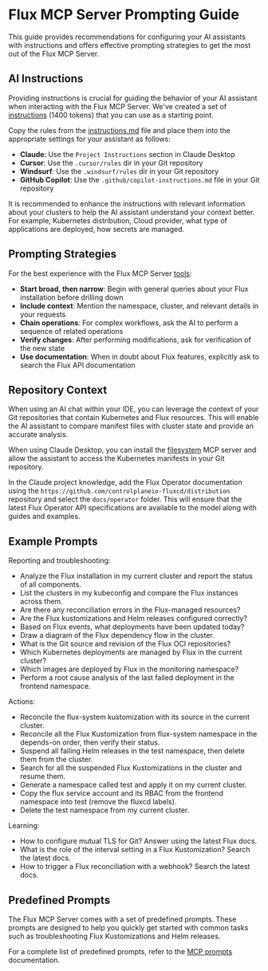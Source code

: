 # Flux MCP Server Prompting Guide

This guide provides recommendations for configuring your AI assistants with instructions
and offers effective prompting strategies to get the most out of the Flux MCP Server.

## AI Instructions

Providing instructions is crucial for guiding the behavior of your AI assistant
when interacting with the Flux MCP Server. We've created a set of [instructions](instructions.md) (1400 tokens)
that you can use as a starting point.

Copy the rules from the
[instructions.md](https://raw.githubusercontent.com/controlplaneio-fluxcd/distribution/refs/heads/main/docs/mcp/instructions.md)
file and place them into the appropriate settings for your assistant as follows:

- **Claude**: Use the `Project Instructions` section in Claude Desktop
- **Cursor**: Use the `.cursor/rules` dir in your Git repository
- **Windsurf**: Use the `.windsurf/rules` dir in your Git repository
- **GitHub Copilot**: Use the `.github/copilot-instructions.md` file in your Git repository

It is recommended to enhance the instructions with relevant information about your clusters to help the
AI assistant understand your context better. For example, Kubernetes distribution, Cloud provider,
what type of applications are deployed, how secrets are managed.

## Prompting Strategies

For the best experience with the Flux MCP Server [tools](tools.md):

- **Start broad, then narrow**: Begin with general queries about your Flux installation before drilling down
- **Include context**: Mention the namespace, cluster, and relevant details in your requests
- **Chain operations**: For complex workflows, ask the AI to perform a sequence of related operations
- **Verify changes**: After performing modifications, ask for verification of the new state
- **Use documentation**: When in doubt about Flux features, explicitly ask to search the Flux API documentation

## Repository Context

When using an AI chat within your IDE, you can leverage the context of your Git repositories
that contain Kubernetes and Flux resources. This will enable the AI assistant to compare
manifest files with cluster state and provide an accurate analysis.

When using Claude Desktop, you can install the
[filesystem](https://github.com/modelcontextprotocol/servers/tree/main/src/filesystem)
MCP server and allow the assistant to access the Kubernetes manifests in your Git repository.

In the Claude project knowledge, add the Flux Operator documentation using the
`https://github.com/controlplaneio-fluxcd/distribution` repository and select
the `docs/operator` folder. This will ensure that the latest Flux Operator API
specifications are available to the model along with guides and examples.

## Example Prompts

Reporting and troubleshooting:

- Analyze the Flux installation in my current cluster and report the status of all components.
- List the clusters in my kubeconfig and compare the Flux instances across them.
- Are there any reconciliation errors in the Flux-managed resources?
- Are the Flux kustomizations and Helm releases configured correctly?
- Based on Flux events, what deployments have been updated today?
- Draw a diagram of the Flux dependency flow in the cluster.
- What is the Git source and revision of the Flux OCI repositories?
- Which Kubernetes deployments are managed by Flux in the current cluster?
- Which images are deployed by Flux in the monitoring namespace?
- Perform a root cause analysis of the last failed deployment in the frontend namespace.

Actions:

- Reconcile the flux-system kustomization with its source in the current cluster.
- Reconcile all the Flux Kustomization from flux-system namespace in the depends-on order, then verify their status.
- Suspend all failing Helm releases in the test namespace, then delete them from the cluster.
- Search for all the suspended Flux Kustomizations in the cluster and resume them.
- Generate a namespace called test and apply it on my current cluster.
- Copy the flux service account and its RBAC from the frontend namespace into test (remove the fluxcd labels).
- Delete the test namespace from my current cluster.

Learning:

- How to configure mutual TLS for Git? Answer using the latest Flux docs.
- What is the role of the interval setting in a Flux Kustomization?  Search the latest docs.
- How to trigger a Flux reconciliation with a webhook? Search the latest docs.

## Predefined Prompts

The Flux MCP Server comes with a set of predefined prompts.
These prompts are designed to help you quickly get started with common tasks such as
troubleshooting Flux Kustomizations and Helm releases.

For a complete list of predefined prompts, refer to the [MCP prompts](prompts.md) documentation.
